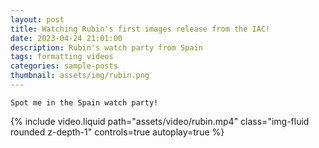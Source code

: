 ```yaml
---
layout: post
title: Watching Rubin's first images release from the IAC!
date: 2023-04-24 21:01:00
description: Rubin's watch party from Spain
tags: formatting videos
categories: sample-posts
thumbnail: assets/img/rubin.png
---
```


````
Spot me in the Spain watch party!
````

<div class="row mt-3">
    <div class="col-sm mt-3 mt-md-0">
        {% include video.liquid path="assets/video/rubin.mp4" class="img-fluid rounded z-depth-1" controls=true autoplay=true %}
    </div>
</div>


